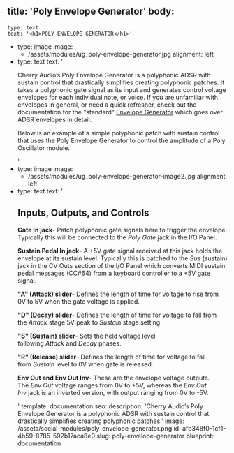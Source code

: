 title: 'Poly Envelope Generator'
body:
  -
    type: text
    text: '<h1>POLY ENVELOPE GENERATOR</h1>'
  -
    type: image
    image:
      - /assets/modules/ug_poly-envelope-generator.jpg
    alignment: left
  -
    type: text
    text: '<p>Cherry Audio’s Poly Envelope Generator is a polyphonic ADSR with sustain control that drastically simplifies creating polyphonic patches. It takes a polyphonic gate signal as its input and generates control voltage envelopes for each individual note, or voice. If you are unfamiliar with envelopes in general, or need a quick refresher, check out the documentation for the "standard"&nbsp;<a href="https://docs.cherryaudio.com/cherry-audio/modules/envelope-generator" target="_blank">Envelope Generator</a> which goes over ADSR envelopes in detail.<br></p><p>Below is an example of a simple polyphonic patch with sustain control that uses the Poly Envelope Generator to control the amplitude of a Poly Oscillator module.</p>'
  -
    type: image
    image:
      - /assets/modules/ug_poly-envelope-generator-image2.jpg
    alignment: left
  -
    type: text
    text: '<h2><strong>Inputs, Outputs, and Controls</strong></h2><p><strong>Gate In jack</strong>- Patch polyphonic gate signals here to trigger the envelope. Typically this will be connected to the <em>Poly Gate</em> jack in the I/O Panel.</p><p><strong>Sustain Pedal In jack</strong>- A +5V gate signal received at this jack holds the envelope at its sustain level. Typically this is patched to the <em>Sus</em> (sustain) jack in the CV Outs section of the I/O Panel which converts MIDI sustain pedal messages (CC#64) from a keyboard controller to a +5V gate signal.</p><p><strong>"A" (Attack) slider</strong>- Defines the length of time for voltage to rise from 0V to 5V when the gate voltage is applied.</p><p><strong>"D" (Decay) slider</strong>- Defines the length of time for voltage to fall from the&nbsp;<em>Attack</em>&nbsp;stage 5V peak to&nbsp;<em>Sustain</em>&nbsp;stage setting.<br></p><p><strong>"S" (Sustain) slider</strong>- Sets the held voltage level following&nbsp;<em>Attack</em>&nbsp;and&nbsp;<em>Decay</em>&nbsp;phases.<br></p><p><strong>"R" (Release) slider</strong>- Defines the length of time for voltage to fall from&nbsp;<em>Sustain</em>&nbsp;level to 0V when gate is released.<br></p><p><strong>Env Out and Env Out Inv</strong>- These are the envelope voltage outputs. The&nbsp;<em>Env Out</em>&nbsp;voltage ranges from 0V to +5V, whereas the&nbsp;<em>Env Out Inv</em>&nbsp;jack is an inverted version, with output ranging from 0V to -5V.&nbsp;<br></p>'
template: documentation
seo:
  description: 'Cherry Audio’s Poly Envelope Generator is a polyphonic ADSR with sustain control that drastically simplifies creating polyphonic patches.'
  image: /assets/social-modules/poly-envelope-generator.png
id: afb348f0-1cf1-4b59-8785-592b17aca8e0
slug: poly-envelope-generator
blueprint: documentation
